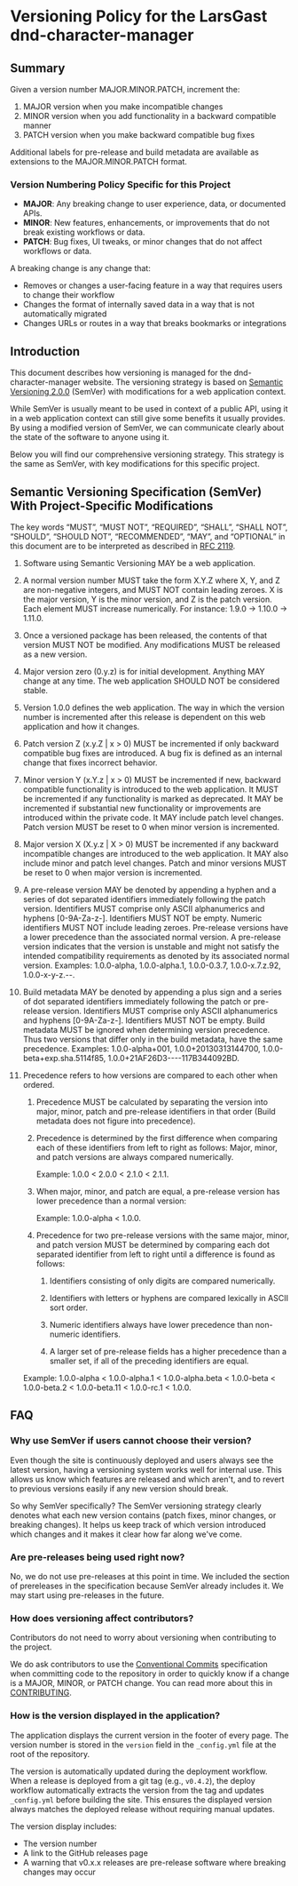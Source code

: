 # Versioning Policy for the LarsGast dnd-character-manager

## Summary

Given a version number MAJOR.MINOR.PATCH, increment the:

1. MAJOR version when you make incompatible changes
2. MINOR version when you add functionality in a backward compatible manner
3. PATCH version when you make backward compatible bug fixes

Additional labels for pre-release and build metadata are available as extensions to the MAJOR.MINOR.PATCH format.

### Version Numbering Policy Specific for this Project

- **MAJOR**: Any breaking change to user experience, data, or documented APIs.
- **MINOR**: New features, enhancements, or improvements that do not break existing workflows or data.
- **PATCH**: Bug fixes, UI tweaks, or minor changes that do not affect workflows or data.

A breaking change is any change that:

- Removes or changes a user-facing feature in a way that requires users to change their workflow
- Changes the format of internally saved data in a way that is not automatically migrated
- Changes URLs or routes in a way that breaks bookmarks or integrations

## Introduction

This document describes how versioning is managed for the dnd-character-manager website. The versioning strategy is based on [Semantic Versioning 2.0.0](https://semver.org/) (SemVer) with modifications for a web application context.

While SemVer is usually meant to be used in context of a public API, using it in a web application context can still give some benefits it usually provides. By using a modified version of SemVer, we can communicate clearly about the state of the software to anyone using it.

Below you will find our comprehensive versioning strategy. This strategy is the same as SemVer, with key modifications for this specific project.

## Semantic Versioning Specification (SemVer) With Project-Specific Modifications

The key words “MUST”, “MUST NOT”, “REQUIRED”, “SHALL”, “SHALL NOT”, “SHOULD”, “SHOULD NOT”, “RECOMMENDED”, “MAY”, and “OPTIONAL” in this document are to be interpreted as described in [RFC 2119](https://datatracker.ietf.org/doc/html/rfc2119).

1. Software using Semantic Versioning MAY be a web application.

2. A normal version number MUST take the form X.Y.Z where X, Y, and Z are non-negative integers, and MUST NOT contain leading zeroes. X is the major version, Y is the minor version, and Z is the patch version. Each element MUST increase numerically. For instance: 1.9.0 -> 1.10.0 -> 1.11.0.

3. Once a versioned package has been released, the contents of that version MUST NOT be modified. Any modifications MUST be released as a new version.

4. Major version zero (0.y.z) is for initial development. Anything MAY change at any time. The web application SHOULD NOT be considered stable.

5. Version 1.0.0 defines the web application. The way in which the version number is incremented after this release is dependent on this web application and how it changes.

6. Patch version Z (x.y.Z | x > 0) MUST be incremented if only backward compatible bug fixes are introduced. A bug fix is defined as an internal change that fixes incorrect behavior.

7. Minor version Y (x.Y.z | x > 0) MUST be incremented if new, backward compatible functionality is introduced to the web application. It MUST be incremented if any functionality is marked as deprecated. It MAY be incremented if substantial new functionality or improvements are introduced within the private code. It MAY include patch level changes. Patch version MUST be reset to 0 when minor version is incremented.

8. Major version X (X.y.z | X > 0) MUST be incremented if any backward incompatible changes are introduced to the web application. It MAY also include minor and patch level changes. Patch and minor versions MUST be reset to 0 when major version is incremented.

9. A pre-release version MAY be denoted by appending a hyphen and a series of dot separated identifiers immediately following the patch version. Identifiers MUST comprise only ASCII alphanumerics and hyphens [0-9A-Za-z-]. Identifiers MUST NOT be empty. Numeric identifiers MUST NOT include leading zeroes. Pre-release versions have a lower precedence than the associated normal version. A pre-release version indicates that the version is unstable and might not satisfy the intended compatibility requirements as denoted by its associated normal version. Examples: 1.0.0-alpha, 1.0.0-alpha.1, 1.0.0-0.3.7, 1.0.0-x.7.z.92, 1.0.0-x-y-z.--.

10. Build metadata MAY be denoted by appending a plus sign and a series of dot separated identifiers immediately following the patch or pre-release version. Identifiers MUST comprise only ASCII alphanumerics and hyphens [0-9A-Za-z-]. Identifiers MUST NOT be empty. Build metadata MUST be ignored when determining version precedence. Thus two versions that differ only in the build metadata, have the same precedence. Examples: 1.0.0-alpha+001, 1.0.0+20130313144700, 1.0.0-beta+exp.sha.5114f85, 1.0.0+21AF26D3----117B344092BD.

11. Precedence refers to how versions are compared to each other when ordered.
    1. Precedence MUST be calculated by separating the version into major, minor, patch and pre-release identifiers in that order (Build metadata does not figure into precedence).

    2. Precedence is determined by the first difference when comparing each of these identifiers from left to right as follows: Major, minor, and patch versions are always compared numerically.

       Example: 1.0.0 < 2.0.0 < 2.1.0 < 2.1.1.

    3. When major, minor, and patch are equal, a pre-release version has lower precedence than a normal version:

       Example: 1.0.0-alpha < 1.0.0.

    4. Precedence for two pre-release versions with the same major, minor, and patch version MUST be determined by comparing each dot separated identifier from left to right until a difference is found as follows:
       1. Identifiers consisting of only digits are compared numerically.

       2. Identifiers with letters or hyphens are compared lexically in ASCII sort order.

       3. Numeric identifiers always have lower precedence than non-numeric identifiers.

       4. A larger set of pre-release fields has a higher precedence than a smaller set, if all of the preceding identifiers are equal.

    Example: 1.0.0-alpha < 1.0.0-alpha.1 < 1.0.0-alpha.beta < 1.0.0-beta < 1.0.0-beta.2 < 1.0.0-beta.11 < 1.0.0-rc.1 < 1.0.0.

## FAQ

### Why use SemVer if users cannot choose their version?

Even though the site is continuously deployed and users always see the latest version, having a versioning system works well for internal use. This allows us know which features are released and which aren't, and to revert to previous versions easily if any new version should break.

So why SemVer specifically? The SemVer versioning strategy clearly denotes what each new version contains (patch fixes, minor changes, or breaking changes). It helps us keep track of which version introduced which changes and it makes it clear how far along we've come.

### Are pre-releases being used right now?

No, we do not use pre-releases at this point in time. We included the section of prereleases in the specification because SemVer already includes it. We may start using pre-releases in the future.

### How does versioning affect contributors?

Contributors do not need to worry about versioning when contributing to the project.

We do ask contributors to use the [Conventional Commits](https://www.conventionalcommits.org/en/v1.0.0/) specification when committing code to the repository in order to quickly know if a change is a MAJOR, MINOR, or PATCH change. You can read more about this in [CONTRIBUTING](./CONTRIBUTING.md).

### How is the version displayed in the application?

The application displays the current version in the footer of every page. The version number is stored in the `version` field in the `_config.yml` file at the root of the repository.

The version is automatically updated during the deployment workflow. When a release is deployed from a git tag (e.g., `v0.4.2`), the deploy workflow automatically extracts the version from the tag and updates `_config.yml` before building the site. This ensures the displayed version always matches the deployed release without requiring manual updates.

The version display includes:

- The version number
- A link to the GitHub releases page
- A warning that v0.x.x releases are pre-release software where breaking changes may occur

